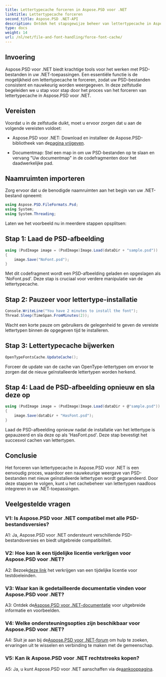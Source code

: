 ```yaml
---
title: Lettertypecache forceren in Aspose.PSD voor .NET
linktitle: Lettertypecache forceren
second_title: Aspose.PSD .NET-API
description: Ontdek het stapsgewijze beheer van lettertypecache in Aspose.PSD voor .NET. Zorg voor nauwkeurige weergave met deze krachtige .NET-bibliotheek.
type: docs
weight: 14
url: /nl/net/file-and-font-handling/force-font-cache/
---
```

## Invoering

Aspose.PSD voor .NET biedt krachtige tools voor het werken met PSD-bestanden in uw .NET-toepassingen. Een essentiële functie is de mogelijkheid om lettertypecache te forceren, zodat uw PSD-bestanden consistent en nauwkeurig worden weergegeven. In deze zelfstudie begeleiden we u stap voor stap door het proces van het forceren van lettertypecache in Aspose.PSD voor .NET.

## Vereisten

Voordat u in de zelfstudie duikt, moet u ervoor zorgen dat u aan de volgende vereisten voldoet:

- Aspose.PSD voor .NET: Download en installeer de Aspose.PSD-bibliotheek van de[pagina vrijgeven](https://releases.aspose.com/psd/net/).

- Documentmap: Stel een map in om uw PSD-bestanden op te slaan en vervang "Uw documentmap" in de codefragmenten door het daadwerkelijke pad.

## Naamruimten importeren

Zorg ervoor dat u de benodigde naamruimten aan het begin van uw .NET-bestand opneemt:

```csharp
using Aspose.PSD.FileFormats.Psd;
using System;
using System.Threading;
```

Laten we het voorbeeld nu in meerdere stappen opsplitsen:

## Stap 1: Laad de PSD-afbeelding

```csharp
using (PsdImage image = (PsdImage)Image.Load(dataDir + "sample.psd"))
{
    image.Save("NoFont.psd");
}
```

Met dit codefragment wordt een PSD-afbeelding geladen en opgeslagen als 'NoFont.psd'. Deze stap is cruciaal voor verdere manipulatie van de lettertypecache.

## Stap 2: Pauzeer voor lettertype-installatie

```csharp
Console.WriteLine("You have 2 minutes to install the font");
Thread.Sleep(TimeSpan.FromMinutes(2));
```

Wacht een korte pauze om gebruikers de gelegenheid te geven de vereiste lettertypen binnen de opgegeven tijd te installeren.

## Stap 3: Lettertypecache bijwerken

```csharp
OpenTypeFontsCache.UpdateCache();
```

Forceer de update van de cache van OpenType-lettertypen om ervoor te zorgen dat de nieuw geïnstalleerde lettertypen worden herkend.

## Stap 4: Laad de PSD-afbeelding opnieuw en sla deze op

```csharp
using (PsdImage image = (PsdImage)Image.Load(dataDir + @"sample.psd"))
{
    image.Save(dataDir + "HasFont.psd");
}
```

Laad de PSD-afbeelding opnieuw nadat de installatie van het lettertype is gepauzeerd en sla deze op als 'HasFont.psd'. Deze stap bevestigt het succesvol cachen van lettertypen.

## Conclusie

Het forceren van lettertypecache in Aspose.PSD voor .NET is een eenvoudig proces, waardoor een nauwkeurige weergave van PSD-bestanden met nieuw geïnstalleerde lettertypen wordt gegarandeerd. Door deze stappen te volgen, kunt u het cachebeheer van lettertypen naadloos integreren in uw .NET-toepassingen.

## Veelgestelde vragen

### V1: Is Aspose.PSD voor .NET compatibel met alle PSD-bestandsversies?

A1: Ja, Aspose.PSD voor .NET ondersteunt verschillende PSD-bestandsversies en biedt uitgebreide compatibiliteit.

### V2: Hoe kan ik een tijdelijke licentie verkrijgen voor Aspose.PSD voor .NET?

 A2: Bezoek[deze link](https://purchase.aspose.com/temporary-license/) het verkrijgen van een tijdelijke licentie voor testdoeleinden.

### V3: Waar kan ik gedetailleerde documentatie vinden voor Aspose.PSD voor .NET?

 A3: Ontdek de[Aspose.PSD voor .NET-documentatie](https://reference.aspose.com/psd/net/) voor uitgebreide informatie en voorbeelden.

### V4: Welke ondersteuningsopties zijn beschikbaar voor Aspose.PSD voor .NET?

 A4: Sluit je aan bij de[Aspose.PSD voor .NET-forum](https://forum.aspose.com/c/psd/34) om hulp te zoeken, ervaringen uit te wisselen en verbinding te maken met de gemeenschap.

### V5: Kan ik Aspose.PSD voor .NET rechtstreeks kopen?

 A5: Ja, u kunt Aspose.PSD voor .NET aanschaffen via de[aankooppagina](https://purchase.aspose.com/buy).